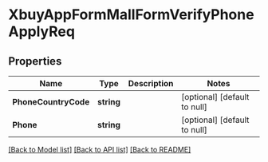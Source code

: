 # XbuyAppFormMallFormVerifyPhoneApplyReq

## Properties
Name | Type | Description | Notes
------------ | ------------- | ------------- | -------------
**PhoneCountryCode** | **string** |  | [optional] [default to null]
**Phone** | **string** |  | [optional] [default to null]

[[Back to Model list]](../README.md#documentation-for-models) [[Back to API list]](../README.md#documentation-for-api-endpoints) [[Back to README]](../README.md)

